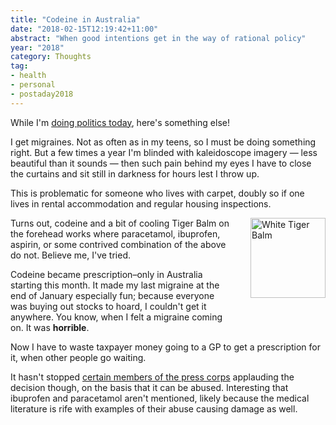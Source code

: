 ```yaml
---
title: "Codeine in Australia"
date: "2018-02-15T12:19:42+11:00"
abstract: "When good intentions get in the way of rational policy"
year: "2018"
category: Thoughts
tag:
- health
- personal
- postaday2018
---
```

While I'm [doing politics today], here's something else!

I get migraines. Not as often as in my teens, so I must be doing something right. But a few times a year I'm blinded with kaleidoscope imagery — less beautiful than it sounds — then such pain behind my eyes I have to close the curtains and sit still in darkness for hours lest I throw up.

This is problematic for someone who lives with carpet, doubly so if one lives in rental accommodation and regular housing inspections.

<p><img src="https://rubenerd.com/files/2018/tigerbalm-white.png" alt="White Tiger Balm" style="width:120px; height:128px; float:right; margin:0 0 2em 2em;" /></p> 

Turns out, codeine and a bit of cooling Tiger Balm on the forehead works where paracetamol, ibuprofen, aspirin, or some contrived combination of the above do not. Believe me, I've tried.

Codeine became prescription–only in Australia starting this month. It made my last migraine at the end of January especially fun; because everyone was buying out stocks to hoard, I couldn't get it anywhere. You know, when I felt a migraine coming on. It was **horrible**.

Now I have to waste taxpayer money going to a GP to get a prescription for it, when other people go waiting.

It hasn't stopped [certain members of the press corps] applauding the decision though, on the basis that it can be abused. Interesting that ibuprofen and paracetamol aren't mentioned, likely because the medical literature is rife with examples of their abuse causing damage as well.

[certain members of the press corps]: https://www.theguardian.com/commentisfree/2018/feb/14/making-codeine-prescription-only-was-right-where-do-we-go-from-here
[doing politics today]: https://rubenerd.com/barnaby-joyce-and-religious-laudings/

